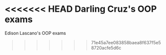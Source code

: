 <<<<<<< HEAD
Darling Cruz's OOP exams
=======
Edison Lascano's OOP exams
>>>>>>> 71e45a7ee083858baea8f637f5e58720acfe5d6c
